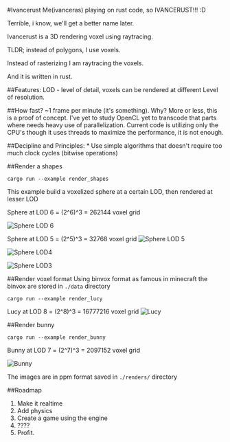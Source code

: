 #Ivancerust
Me(ivanceras) playing on rust code, so IVANCERUST!!! :D

Terrible, i know, we'll get a better name later.


Ivancerust is a 3D rendering voxel using raytracing.

TLDR; instead of polygons, I use voxels. 

Instead of rasterizing I am raytracing the voxels.

And it is written in rust.



##Features:
LOD - level of detail, voxels can be rendered at different Level of resolution.


##How fast? 
~1 frame per minute (it's something).
Why? More or less, this is a proof of concept. I've yet to study OpenCL yet to transcode that parts where needs heavy use of parallelization. Current code is utilizing only the CPU's though it uses threads to maximize the performance, it is not enough.


##Decipline and Principles:
	* Use simple algorithms that doesn't require too much clock cycles (bitwise operations)


##Render a shapes

```
cargo run --example render_shapes

```
This example build a voxelized sphere at a certain LOD, then rendered at lesser LOD

Sphere at LOD 6 = (2^6)^3 = 262144 voxel grid

![Sphere LOD 6](https://raw.githubusercontent.com/ivanceras/ivancerust/0.0.3/images/sphere6-trace6.png)

Sphere at LOD 5 = (2^5)^3 = 32768 voxel grid
![Sphere LOD 5](https://raw.githubusercontent.com/ivanceras/ivancerust/0.0.3/images/sphere6-trace5.png)


![Sphere LOD4](https://raw.githubusercontent.com/ivanceras/ivancerust/0.0.3/images/sphere5-trace4.png)

![Sphere LOD3](https://raw.githubusercontent.com/ivanceras/ivancerust/0.0.3/images/sphere5-trace3.png)


##Render voxel format
Using binvox format as famous in minecraft
the binvox are stored in `./data` directory

```
cargo run --example render_lucy
```
Lucy at LOD 8 = (2^8)^3 = 16777216 voxel grid
![Lucy](https://raw.githubusercontent.com/ivanceras/ivancerust/0.0.3/images/lucy8-trace8.png)



##Render bunny

```
cargo run --example render_bunny
```
Bunny at LOD 7 = (2^7)^3 = 2097152 voxel grid

![Bunny](https://raw.githubusercontent.com/ivanceras/ivancerust/0.0.3/images/bunny7-trace7.png)

The images are in ppm format saved in `./renders/` directory


##Roadmap

1. Make it realtime
2. Add physics
3. Create a game using the engine
4. ????
5. Profit. 



